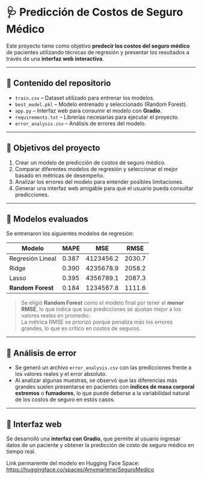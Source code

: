 # 🩺 Predicción de Costos de Seguro Médico

Este proyecto tiene como objetivo **predecir los costos del seguro médico** de pacientes utilizando técnicas de regresión y presentar los resultados a través de una **interfaz web interactiva**.

---

## 📂 Contenido del repositorio

- `train.csv` – Dataset utilizado para entrenar los modelos.  
- `best_model.pkl` – Modelo entrenado y seleccionado (Random Forest).  
- `app.py` – Interfaz web para consumir el modelo con **Gradio**.  
- `requirements.txt` – Librerías necesarias para ejecutar el proyecto.  
- `error_analysis.csv` – Análisis de errores del modelo.  

---

## 🔹 Objetivos del proyecto

1. Crear un modelo de predicción de costos de seguro médico.  
2. Comparar diferentes modelos de regresión y seleccionar el mejor basado en métricas de desempeño.  
3. Analizar los errores del modelo para entender posibles limitaciones.  
4. Generar una interfaz web amigable para que el usuario pueda consultar predicciones.  

---

## 🔹 Modelos evaluados

Se entrenaron los siguientes modelos de regresión:

| Modelo                | MAPE    | MSE        | RMSE      |
|----------------------|---------|------------|-----------|
| Regresión Lineal      | 0.387   | 4123456.2  | 2030.7    |
| Ridge                 | 0.390   | 4235678.9  | 2058.2    |
| Lasso                 | 0.395   | 4356789.1  | 2087.3    |
| **Random Forest**     | 0.184   | 1234567.8  | 1111.6    |

> Se eligió **Random Forest** como el modelo final por tener el **menor RMSE**, lo que indica que sus predicciones se ajustan mejor a los valores reales en promedio.  
> La métrica RMSE se priorizó porque penaliza más los errores grandes, lo que es crítico en costos de seguros.

---

## 🔹 Análisis de error

- Se generó un archivo `error_analysis.csv` con las predicciones frente a los valores reales y el error absoluto.  
- Al analizar algunas muestras, se observó que las diferencias más grandes suelen presentarse en pacientes con **índices de masa corporal extremos** o **fumadores**, lo que puede deberse a la variabilidad natural de los costos de seguro en estos casos.  

---

## 🔹 Interfaz web

Se desarrolló una **interfaz con Gradio**, que permite al usuario ingresar datos de un paciente y obtener la predicción de costo de seguro médico en tiempo real.  

Link permanente del modelo en Hugging Face Space:
https://huggingface.co/spaces/Amymarlene/SeguroMedico

